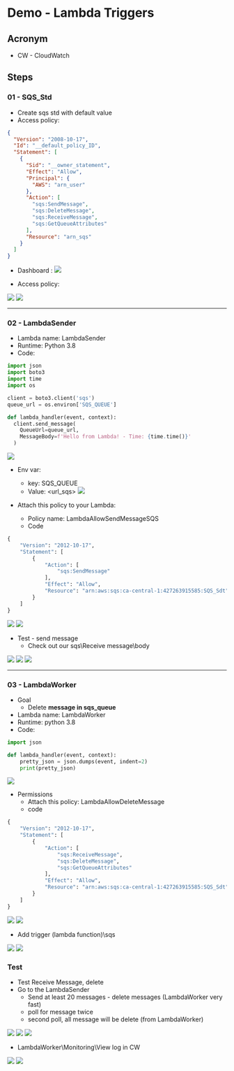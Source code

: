 # Demo - Lambda Triggers

## Acronym
* CW - CloudWatch

## Steps
### 01 - SQS_Std
* Create sqs std with default value
* Access policy:
````json
{
  "Version": "2008-10-17",
  "Id": "__default_policy_ID",
  "Statement": [
    {
      "Sid": "__owner_statement",
      "Effect": "Allow",
      "Principal": {
        "AWS": "arn_user"
      },
      "Action": [
        "sqs:SendMessage",
        "sqs:DeleteMessage",
        "sqs:ReceiveMessage",
        "sqs:GetQueueAttributes"
      ],
      "Resource": "arn_sqs"
    }
  ]
}
````
* Dashboard :
[<img src="https://i.imgur.com/h8yufTd.png">](https://i.imgur.com/h8yufTd.png)

* Access policy:

[<img src="https://i.imgur.com/10FnsjE.png">](https://i.imgur.com/10FnsjE.png)
[<img src="https://i.imgur.com/9jrcrjT.png">](https://i.imgur.com/9jrcrjT.png)

---

### 02 - LambdaSender
* Lambda name: LambdaSender
* Runtime: Python 3.8
* Code:
````py
import json
import boto3
import time
import os

client = boto3.client('sqs')
queue_url = os.environ['SQS_QUEUE']

def lambda_handler(event, context):
  client.send_message(
    QueueUrl=queue_url,
    MessageBody=f'Hello from Lambda! - Time: {time.time()}'
  )
````
[<img src="https://i.imgur.com/rPbrQ2m.png">](https://i.imgur.com/rPbrQ2m.png)

* Env var:
  * key: SQS_QUEUE
  * Value: <url_sqs>
[<img src="https://i.imgur.com/nDc9IM5.png">](https://i.imgur.com/nDc9IM5.png)

* Attach this policy to your Lambda:
  * Policy name: LambdaAllowSendMessageSQS
  * Code
````py
{
    "Version": "2012-10-17",
    "Statement": [
        {
            "Action": [
                "sqs:SendMessage"
            ],
            "Effect": "Allow",
            "Resource": "arn:aws:sqs:ca-central-1:427263915585:SQS_Sdt"
        }
    ]
}
````

[<img src="https://i.imgur.com/spQ29rL.png">](https://i.imgur.com/spQ29rL.png)
[<img src="https://i.imgur.com/slXnvdM.png">](https://i.imgur.com/slXnvdM.png)

* Test - send message
  * Check out our sqs\Receive message\body

[<img src="https://i.imgur.com/HWcZIiG.png">](https://i.imgur.com/HWcZIiG.png)
[<img src="https://i.imgur.com/UC7DGej.png">](https://i.imgur.com/UC7DGej.png)
[<img src="https://i.imgur.com/iED1BgE.png">](https://i.imgur.com/iED1BgE.png)

---

### 03 - LambdaWorker
* Goal
  * Delete **message in sqs_queue**
* Lambda name: LambdaWorker
* Runtime: python 3.8
* Code:
````py
import json

def lambda_handler(event, context):
    pretty_json = json.dumps(event, indent=2)
    print(pretty_json)
````
[<img src="https://i.imgur.com/IUw3PNt.png">](https://i.imgur.com/IUw3PNt.png)

* Permissions
  * Attach this policy: LambdaAllowDeleteMessage
  * code
````py
{
    "Version": "2012-10-17",
    "Statement": [
        {
            "Action": [
                "sqs:ReceiveMessage",
                "sqs:DeleteMessage",
                "sqs:GetQueueAttributes"
            ],
            "Effect": "Allow",
            "Resource": "arn:aws:sqs:ca-central-1:427263915585:SQS_Sdt"
        }
    ]
}
````
  
[<img src="https://i.imgur.com/P3huXEh.png">](https://i.imgur.com/P3huXEh.png)
[<img src="https://i.imgur.com/lq3SUQD.png">](https://i.imgur.com/lq3SUQD.png)

* Add trigger (lambda function)\sqs

[<img src="https://i.imgur.com/CGSo1Io.png">](https://i.imgur.com/CGSo1Io.png)
[<img src="https://i.imgur.com/wgE8KLg.png">](https://i.imgur.com/wgE8KLg.png)

### Test
* Test Receive Message, delete
* Go to the LambdaSender
  * Send at least 20 messages - delete messages (LambdaWorker very fast)
  * poll for message twice
  * second poll, all message will be delete (from LambdaWorker)
  
  
[<img src="https://i.imgur.com/Ct3Mvgj.png">](https://i.imgur.com/Ct3Mvgj.png)
[<img src="https://i.imgur.com/XWaTEZj.png">](https://i.imgur.com/XWaTEZj.png)
[<img src="https://i.imgur.com/oES4btZ.png">](https://i.imgur.com/oES4btZ.png)

* LambdaWorker\Monitoring\View log in CW

[<img src="https://i.imgur.com/akd9R75.png">](https://i.imgur.com/akd9R75.png)
[<img src="https://i.imgur.com/uXMnleI.png">](https://i.imgur.com/uXMnleI.png)
